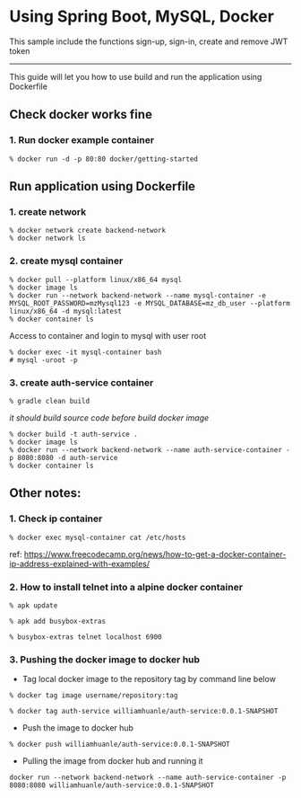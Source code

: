 # Using Spring Boot, MySQL, Docker
This sample include the functions sign-up, sign-in, create and remove JWT token
- --
This guide will let you how to use build and run the application using Dockerfile

## Check docker works fine
### 1. Run docker example container
```
% docker run -d -p 80:80 docker/getting-started
```

## Run application using Dockerfile
### 1. create network
```
% docker network create backend-network
% docker network ls
```

### 2. create mysql container
```
% docker pull --platform linux/x86_64 mysql
% docker image ls
% docker run --network backend-network --name mysql-container -e MYSQL_ROOT_PASSWORD=mzMysql123 -e MYSQL_DATABASE=mz_db_user --platform linux/x86_64 -d mysql:latest
% docker container ls
```

Access to container and login to mysql with user root

```
% docker exec -it mysql-container bash
# mysql -uroot -p
```

### 3. create auth-service container
```
% gradle clean build
```
_it should build source code before build docker image_
```
% docker build -t auth-service .
% docker image ls
% docker run --network backend-network --name auth-service-container -p 8080:8080 -d auth-service
% docker container ls
```

## Other notes:

### 1. Check ip container

```
% docker exec mysql-container cat /etc/hosts
```
ref: https://www.freecodecamp.org/news/how-to-get-a-docker-container-ip-address-explained-with-examples/

### 2. How to install telnet into a alpine docker container
```
% apk update

% apk add busybox-extras

% busybox-extras telnet localhost 6900
```

### 3. Pushing the docker image to docker hub
- Tag local docker image to the repository tag by command line below
```
% docker tag image username/repository:tag
```
```
% docker tag auth-service williamhuanle/auth-service:0.0.1-SNAPSHOT
```
- Push the image to docker hub
```
% docker push williamhuanle/auth-service:0.0.1-SNAPSHOT 
```

- Pulling the image from docker hub and running it

```
docker run --network backend-network --name auth-service-container -p 8080:8080 williamhuanle/auth-service:0.0.1-SNAPSHOT
```
